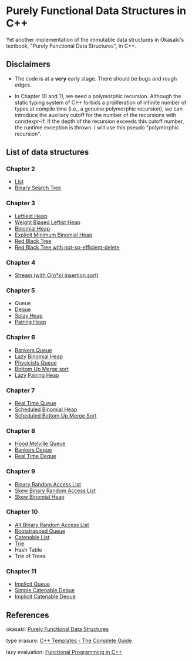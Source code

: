 # Purely Functional Data Structures in C++
Yet another implementation of the immutable data structures in Okasaki's textbook, "Purely Functional Data Structures", in C++.

## Disclaimers
* The code is at a **very** early stage. There should be bugs and rough edges.

* In Chapter 10 and 11, we need a polymorphic recursion.
Although the static typing system of C++ forbids a proliferation of infinite number of types at compile time (i.e., a genuine polymorphic recursion),
we can introduce the auxiliary cutoff for the number of the recursions with constexpr-if: If the depth of the recursion exceeds this cutoff number, the runtime exception is thrown. I will use this pseudo "polymorphic recursion".

## List of data structures

### Chapter 2
* [List](https://github.com/takkyu2/Immutable-Data-Structures/blob/master/List/List.hpp)
* [Binary Search Tree](https://github.com/takkyu2/Immutable-Data-Structures/blob/master/Tree/BinarySearchTree.hpp)

### Chapter 3
* [Leftiest Heap](https://github.com/takkyu2/Immutable-Data-Structures/blob/master/Heap/LeftistHeap.hpp)
* [Weight Biased Leftist Heap](https://github.com/takkyu2/Immutable-Data-Structures/blob/master/Heap/WeightBiasedLeftistHeap.hpp)
* [Binomial Heap](https://github.com/takkyu2/Immutable-Data-Structures/blob/master/Heap/BinomialHeap.hpp)
* [Explicit Minimum Binomial Heap](https://github.com/takkyu2/Immutable-Data-Structures/blob/master/Heap/ExplicitMinBinomialHeap.hpp)
* [Red Black Tree](https://github.com/takkyu2/Immutable-Data-Structures/blob/master/Tree/RedBlackTree.hpp)
* [Red Black Tree with not-so-efficient-delete](https://github.com/takkyu2/Immutable-Data-Structures/blob/master/Tree/RedBlackTreeWithDel.hpp)

### Chapter 4
* [Stream (with O(n*k) insertion sort)](https://github.com/takkyu2/Immutable-Data-Structures/blob/master/List/Stream.hpp)

### Chapter 5
* Queue
* [Deque](https://github.com/takkyu2/Immutable-Data-Structures/blob/master/List/Deque.hpp)
* [Splay Heap](https://github.com/takkyu2/Immutable-Data-Structures/blob/master/Heap/SplayHeap.hpp)
* [Pairing Heap](https://github.com/takkyu2/Immutable-Data-Structures/blob/master/Heap/PairingHeap.hpp)

### Chapter 6
* [Bankers Queue](https://github.com/takkyu2/Immutable-Data-Structures/blob/master/List/BankersQueue.hpp)
* [Lazy Binomial Heap](https://github.com/takkyu2/Immutable-Data-Structures/blob/master/Heap/LazyBinomialHeap.hpp)
* [Physicists Queue](https://github.com/takkyu2/Immutable-Data-Structures/blob/master/List/PhysicistsQueue.hpp)
* [Bottom Up Merge sort](https://github.com/takkyu2/Immutable-Data-Structures/blob/master/List/BottomUpMergeSort.hpp)
* [Lazy Pairing Heap](https://github.com/takkyu2/Immutable-Data-Structures/blob/master/Heap/LazyPairingHeap.hpp)

### Chapter 7
* [Real Time Queue](https://github.com/takkyu2/Immutable-Data-Structures/blob/master/List/RealTimeQueue.hpp)
* [Scheduled Binomial Heap](https://github.com/takkyu2/Immutable-Data-Structures/blob/master/Heap/ScheduledBinomialHeap.hpp)
* [Scheduled Bottom Up Merge Sort](https://github.com/takkyu2/Immutable-Data-Structures/blob/master/List/ScheduledBottomUpMergeSort.hpp)

### Chapter 8
* [Hood Melville Queue](https://github.com/takkyu2/Immutable-Data-Structures/blob/master/List/HoodMelvilleRealTimeQueue.hpp)
* [Bankers Deque](https://github.com/takkyu2/Immutable-Data-Structures/blob/master/List/BankersDeque.hpp)
* [Real Time Deque](https://github.com/takkyu2/Immutable-Data-Structures/blob/master/List/RealTimeDeque.hpp)

### Chapter 9
* [Binary Random Access List](https://github.com/takkyu2/Immutable-Data-Structures/blob/master/RandomAccessList/BinaryRandomAccessList.hpp)
* [Skew Binary Random Access List](https://github.com/takkyu2/Immutable-Data-Structures/blob/master/RandomAccessList/BinaryRandomAccessList.hpp)
* [Skew Binomial Heap](https://github.com/takkyu2/Immutable-Data-Structures/blob/master/Heap/SkewBinomialHeap.hpp)

### Chapter 10
* [Alt Binary Random Access List](https://github.com/takkyu2/Immutable-Data-Structures/blob/master/RandomAccessList/AltBinaryRandomAccessList.hpp)
* [Bootstrapped Queue](https://github.com/takkyu2/Immutable-Data-Structures/blob/master/List/BootstrappedQueue.hpp)
* [Catenable List](https://github.com/takkyu2/Immutable-Data-Structures/blob/master/List/CatenableList.hpp)
* [Trie](https://github.com/takkyu2/Immutable-Data-Structures/blob/master/Tree/Trie.hpp)
* Hash Table
* Trie of Trees

### Chapter 11
* [Implicit Queue](https://github.com/takkyu2/Immutable-Data-Structures/blob/master/List/ImplicitQueue.hpp)
* [Simple Catenable Deque](https://github.com/takkyu2/Immutable-Data-Structures/blob/master/List/SimpleCatenableDeque.hpp)
* [Implicit Catenable Deque](https://github.com/takkyu2/Immutable-Data-Structures/blob/master/List/SimpleCatenableDeque.hpp)

## References
okasaki: [Purely Functional Data Structures](https://www.cambridge.org/core/books/purely-functional-data-structures/0409255DA1B48FA731859AC72E34D494)

type erasure: [C++ Templates - The Complete Guide](http://www.tmplbook.com/)

lazy evaluation: [Functional Programming in C++](https://www.manning.com/books/functional-programming-in-c-plus-plus) 
